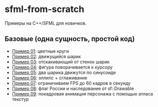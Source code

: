 # sfml-from-scratch

Примеры на C++/SFML для новичков.

## Базовые (одна сущность, простой код)

- [Пример 01](01): цветные круги
- [Пример 02](02): движущийся шарик
- [Пример 03](03): отскакивающий от стенок шарик
- [Пример 04](04): фигура поворачивается к курсору
- [Пример 05](05): два шарика движутся по синусоиде
- [Пример 06](06): эллипс + сглаживание
- [Пример 07](07): ограничиваем FPS до 60 кадров в секунду
- [Пример 08](08): флаг России и наследование от sf::Drawable
- [Пример 09](09): покадровая анимация персонажа с помощью атласа текстур
